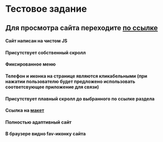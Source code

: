 # Тестовое задание
## Для просмотра сайта переходите [по ссылке](https://lina1528.github.io/Haval/)
#### Сайт написан на чистом JS
#### Присутствует собственный скролл
#### Фиксированное меню
#### Телефон и иконка на странице являются кликабельными (при нажатии пользователю будет предложено использовать соответсвующее приложение для связи)
#### Присутствует плавный скролл до выбранного по ссылке раздела
#### Ссылка на [макет](https://www.figma.com/file/RArgOvn6YsGLsP32hxDykY/Monobrand_LP?node-id=0-1&t=SyYtQ393QxBBsur1-0)
#### Полностью адаптивный сайт
#### В браузере видно fav-иконку сайта
